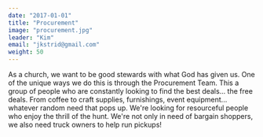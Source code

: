 ```yaml
---
date: "2017-01-01"
title: "Procurement"
image: "procurement.jpg"
leader: "Kim"
email: "jkstrid@gmail.com"
weight: 50
---
```


As a church, we want to be good stewards with what God has given us. One of the unique ways we do this is through the Procurement Team. This a group of people who are constantly looking to find the best deals... the free deals. From coffee to craft supplies, furnishings, event equipment... whatever random need that pops up. We're looking for resourceful people who enjoy the thrill of the hunt. We're not only in need of bargain shoppers, we also need truck owners to help run pickups!


